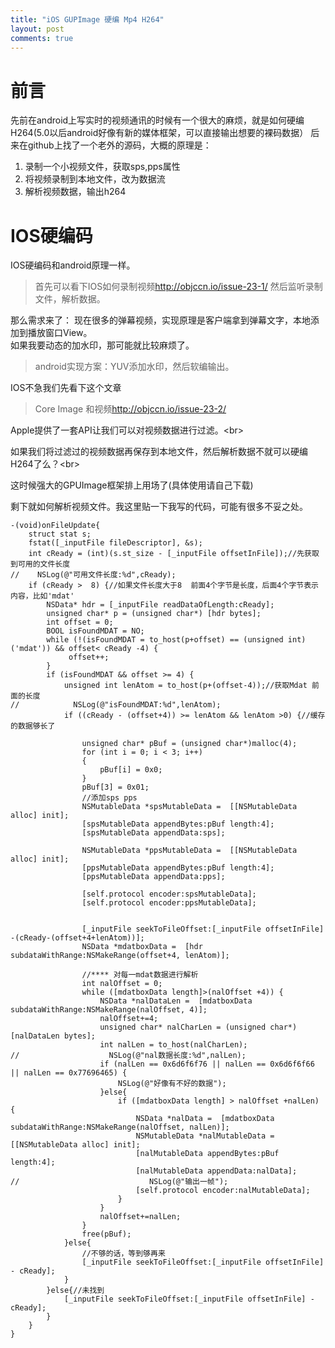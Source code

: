 ```yaml
---
title: "iOS GUPImage 硬编 Mp4 H264"
layout: post
comments: true
---
```

# 前言
先前在android上写实时的视频通讯的时候有一个很大的麻烦，就是如何硬编H264(5.0以后android好像有新的媒体框架，可以直接输出想要的裸码数据）
后来在github上找了一个老外的源码，大概的原理是：

1. 录制一个小视频文件，获取sps,pps属性
2. 将视频录制到本地文件，改为数据流
3. 解析视频数据，输出h264
# IOS硬编码
IOS硬编码和android原理一样。
> 首先可以看下IOS如何录制视频<http://objccn.io/issue-23-1/>
然后监听录制文件，解析数据。

那么需求来了：
   现在很多的弹幕视频，实现原理是客户端拿到弹幕文字，本地添加到播放窗口View。<br/>
如果我要动态的加水印，那可能就比较麻烦了。
> android实现方案：YUV添加水印，然后软编输出。

IOS不急我们先看下这个文章
> Core Image 和视频<http://objccn.io/issue-23-2/>

Apple提供了一套API让我们可以对视频数据进行过滤。<br\>

如果我们将过滤过的视频数据再保存到本地文件，然后解析数据不就可以硬编H264了么？<br\>

这时候强大的GPUImage框架排上用场了(具体使用请自己下载)<br/>

剩下就如何解析视频文件。我这里贴一下我写的代码，可能有很多不妥之处。

<pre><code>-(void)onFileUpdate{
    struct stat s;
    fstat([_inputFile fileDescriptor], &s);
    int cReady = (int)(s.st_size - [_inputFile offsetInFile]);//先获取到可用的文件长度
//    NSLog(@"可用文件长度:%d",cReady);
    if (cReady >  8) {//如果文件长度大于8  前面4个字节是长度，后面4个字节表示内容，比如'mdat'
        NSData* hdr = [_inputFile readDataOfLength:cReady];
        unsigned char* p = (unsigned char*) [hdr bytes];
        int offset = 0;
        BOOL isFoundMDAT = NO;
        while (!(isFoundMDAT = to_host(p+offset) == (unsigned int)('mdat')) && offset< cReady -4) {
             offset++;
        }
        if (isFoundMDAT && offset >= 4) {
            unsigned int lenAtom = to_host(p+(offset-4));//获取Mdat 前面的长度
//            NSLog(@"isFoundMDAT:%d",lenAtom);
            if ((cReady - (offset+4)) >= lenAtom && lenAtom >0) {//缓存的数据够长了
                
                unsigned char* pBuf = (unsigned char*)malloc(4);
                for (int i = 0; i < 3; i++)
                {
                    pBuf[i] = 0x0;
                }
                pBuf[3] = 0x01;
                //添加sps pps
                NSMutableData *spsMutableData =  [[NSMutableData alloc] init];
                [spsMutableData appendBytes:pBuf length:4];
                [spsMutableData appendData:sps];
                
                NSMutableData *ppsMutableData =  [[NSMutableData alloc] init];
                [ppsMutableData appendBytes:pBuf length:4];
                [ppsMutableData appendData:pps];
                
                [self.protocol encoder:spsMutableData];
                [self.protocol encoder:ppsMutableData];
                
                
                [_inputFile seekToFileOffset:[_inputFile offsetInFile] -(cReady-(offset+4+lenAtom))];
                NSData *mdatboxData =  [hdr subdataWithRange:NSMakeRange(offset+4, lenAtom)];
                
                //**** 对每一mdat数据进行解析
                int nalOffset = 0;
                while ([mdatboxData length]>(nalOffset +4)) {
                    NSData *nalDataLen =  [mdatboxData subdataWithRange:NSMakeRange(nalOffset, 4)];
                    nalOffset+=4;
                    unsigned char* nalCharLen = (unsigned char*) [nalDataLen bytes];
                    int nalLen = to_host(nalCharLen);
//                    NSLog(@"nal数据长度:%d",nalLen);
                    if (nalLen == 0x6d6f6f76 || nalLen == 0x6d6f6f66 || nalLen == 0x77696465) {
                        NSLog(@"好像有不好的数据");
                    }else{
                        if ([mdatboxData length] > nalOffset +nalLen) {
                            NSData *nalData =  [mdatboxData subdataWithRange:NSMakeRange(nalOffset, nalLen)];
                            NSMutableData *nalMutableData =  [[NSMutableData alloc] init];
                            [nalMutableData appendBytes:pBuf length:4];
                            [nalMutableData appendData:nalData];
//                             NSLog(@"输出一帧");
                            [self.protocol encoder:nalMutableData];
                        }
                    }
                    nalOffset+=nalLen;
                }
                free(pBuf);
            }else{
                //不够的话，等到够再来
                [_inputFile seekToFileOffset:[_inputFile offsetInFile] - cReady];
            }
        }else{//未找到
            [_inputFile seekToFileOffset:[_inputFile offsetInFile] - cReady];
        }
    }
}</code></pre>


   
   


